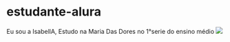 # estudante-alura
Eu sou a IsabellA, Estudo na Maria Das Dores no 1°serie do ensino médio 
![](https://www.google.com/url?sa=i&url=https%3A%2F%2Fmakeagif.com%2Fgif%2F-giH1Lu&psig=AOvVaw0ffTAvtZjXbtry8_iwgegp&ust=1722347427897000&source=images&cd=vfe&opi=89978449&ved=0CA4QjRxqFwoTCMjzwpCyzIcDFQAAAAAdAAAAABAQ)
